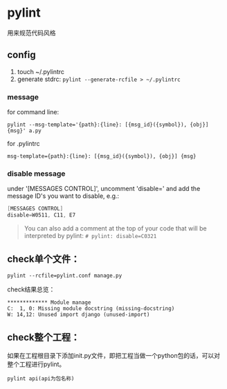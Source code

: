 # pylint
用来规范代码风格

## config
1. touch ~/.pylintrc
2. generate stdrc: `pylint --generate-rcfile > ~/.pylintrc`

### message 
for command line:
```
pylint --msg-template='{path}:{line}: [{msg_id}({symbol}), {obj}] {msg}' a.py
```
for .pylintrc
```
msg-template={path}:{line}: [{msg_id}({symbol}), {obj}] {msg}
```

### disable message
under '[MESSAGES CONTROL]', uncomment 'disable=' and add the message ID's you want to disable, e.g.:
```s
[MESSAGES CONTROL]
disable=W0511, C11, E7
```
> You can also add a comment at the top of your code that will be interpreted by pylint: `# pylint: disable=C0321`


## check单个文件：

    pylint --rcfile=pylint.conf manage.py

check结果总览：
```
************* Module manage
C:  1, 0: Missing module docstring (missing-docstring)
W: 14,12: Unused import django (unused-import)
```

## check整个工程：
如果在工程根目录下添加init.py文件，即把工程当做一个python包的话，可以对整个工程进行pylint。

    pylint api(api为包名称)
